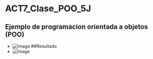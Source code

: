 # ACT7_Clase_POO_5J
## Ejemplo de programacion orientada a objetos (POO)
- ![image](https://github.com/user-attachments/assets/4cdf7fa6-36e2-4128-ad37-1da6ff6cbb94)
##Resultado
- ![image](https://github.com/user-attachments/assets/bebb58b1-7523-45fa-b54b-e6918a90c96a)
